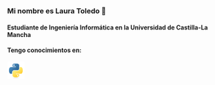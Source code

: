 ### Mi nombre es Laura Toledo 👋
#### Estudiante de Ingeniería Informática en la Universidad de Castilla-La Mancha

#### Tengo conocimientos en:

<p align="left">
  <img src="https://github.com/devicons/devicon/blob/master/icons/python/python-original.svg" alt="python" width="40px" height="40px"/>
 </p>


